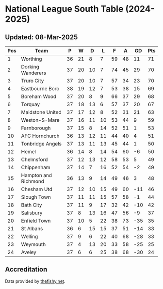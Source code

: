 # National League South Table (2024-2025)
## Updated: 08-Mar-2025

| Pos | Team | P | W | D | L | F | A | GD | Pts |
| --- | --- | --- | --- | --- | --- | --- | --- | --- | --- |
| 1 | Worthing | 36 | 21 | 8 | 7 | 59 | 48 | 11 | 71 |
| 2 | Dorking Wanderers | 37 | 20 | 10 | 7 | 74 | 45 | 29 | 70 |
| 3 | Truro City | 37 | 20 | 10 | 7 | 57 | 34 | 23 | 70 |
| 4 | Eastbourne Boro | 38 | 19 | 12 | 7 | 53 | 38 | 15 | 69 |
| 5 | Boreham Wood | 37 | 20 | 8 | 9 | 66 | 37 | 29 | 68 |
| 6 | Torquay | 37 | 18 | 13 | 6 | 57 | 37 | 20 | 67 |
| 7 | Maidstone United | 37 | 17 | 12 | 8 | 52 | 31 | 21 | 63 |
| 8 | Weston-S-Mare | 37 | 16 | 11 | 10 | 53 | 44 | 9 | 59 |
| 9 | Farnborough | 37 | 15 | 8 | 14 | 52 | 51 | 1 | 53 |
| 10 | AFC Hornchurch | 36 | 13 | 12 | 11 | 44 | 40 | 4 | 51 |
| 11 | Tonbridge Angels | 37 | 13 | 11 | 13 | 45 | 44 | 1 | 50 |
| 12 | Hemel | 36 | 14 | 8 | 14 | 54 | 60 | -6 | 50 |
| 13 | Chelmsford | 37 | 12 | 13 | 12 | 58 | 53 | 5 | 49 |
| 14 | Chippenham | 37 | 14 | 7 | 16 | 52 | 54 | -2 | 49 |
| 15 | Hampton and Richmond | 36 | 13 | 9 | 14 | 49 | 46 | 3 | 48 |
| 16 | Chesham Utd | 37 | 12 | 10 | 15 | 49 | 60 | -11 | 46 |
| 17 | Slough Town | 37 | 11 | 11 | 15 | 57 | 58 | -1 | 44 |
| 18 | Bath City | 37 | 11 | 9 | 17 | 32 | 42 | -10 | 42 |
| 19 | Salisbury | 37 | 8 | 13 | 16 | 47 | 56 | -9 | 37 |
| 20 | Enfield Town | 37 | 10 | 5 | 22 | 38 | 73 | -35 | 35 |
| 21 | St Albans | 36 | 6 | 15 | 15 | 37 | 51 | -14 | 33 |
| 22 | Welling | 37 | 9 | 6 | 22 | 40 | 68 | -28 | 33 |
| 23 | Weymouth | 37 | 4 | 13 | 20 | 33 | 58 | -25 | 25 |
| 24 | Aveley | 37 | 6 | 6 | 25 | 38 | 68 | -30 | 24 |

## Accreditation 

Data provided by [thefishy.net](https://www.thefishy.net/).
